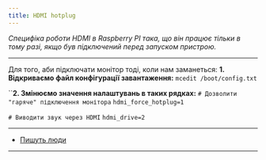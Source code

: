 ```yaml
---
title: HDMI hotplug
---
```


_Специфіка роботи HDMI в Raspberry PI така, що він працює тільки в тому разі, якщо був підключений перед запуском пристрою._

-----

Для того, аби підключати монітор тоді, коли нам заманеться:
**1. Відкриваємо файл конфігурації завантаження:**
`mcedit /boot/config.txt`

``**2. Змінюємо значення налаштувань в таких рядках:**
`# Дозволити "гаряче" підключення монітора`
`hdmi_force_hotplug=1`

`# Виводити звук через HDMI`
`hdmi_drive=2`

-----

* <a href="http://blog.mivia.dk/solved-hdmi-working-raspberry-pi/">Пишуть люди</a>

-----